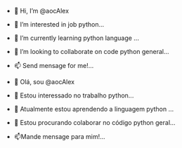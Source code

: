 - 👋 Hi, I’m @aocAlex
- 👀 I’m interested in job python...
- 🌱 I’m currently learning python language ...
- 💞️ I’m looking to collaborate on code python general...
- 📫 Send mensage for me!...


- 👋 Olá, sou @aocAlex
- 👀 Estou interessado no trabalho python...
- 🌱 Atualmente estou aprendendo a linguagem python ...
- 💞️ Estou procurando colaborar no código python geral...
- 📫Mande mensage para mim!...

<!---
aocAlex/aocAlex is a ✨ special ✨ repository because its `README.md` (this file) appears on your GitHub profile.
You can click the Preview link to take a look at your changes.
--->
